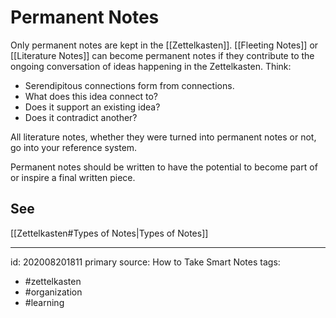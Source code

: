 # Permanent Notes
Only permanent notes are kept in the [[Zettelkasten]]. [[Fleeting Notes]] or [[Literature Notes]] can become permanent notes if they contribute to the ongoing conversation of ideas happening in the Zettelkasten. Think:
- Serendipitous connections form from connections.
- What does this idea connect to? 
- Does it support an existing idea? 
- Does it contradict another? 

All literature notes, whether they were turned into permanent notes or not, go into your reference system.

Permanent notes should be written to have the potential to become part of or inspire a final written piece.

## See
[[Zettelkasten#Types of Notes|Types of Notes]]



---

id: 202008201811
primary source: How to Take Smart Notes
tags:
- #zettelkasten 
- #organization 
- #learning 
